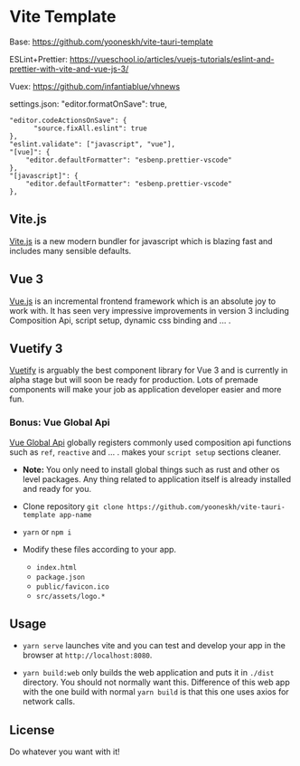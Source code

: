 # Vite Template

Base:
https://github.com/yooneskh/vite-tauri-template

ESLint+Prettier:
https://vueschool.io/articles/vuejs-tutorials/eslint-and-prettier-with-vite-and-vue-js-3/

Vuex:
https://github.com/infantiablue/vhnews

settings.json:
"editor.formatOnSave": true,

    "editor.codeActionsOnSave": {
          "source.fixAll.eslint": true
    },
    "eslint.validate": ["javascript", "vue"],
    "[vue]": {
        "editor.defaultFormatter": "esbenp.prettier-vscode"
    },
    "[javascript]": {
        "editor.defaultFormatter": "esbenp.prettier-vscode"
    },

## Vite.js

[Vite.js](https://vitejs.dev/) is a new modern bundler for javascript which is blazing fast and includes many sensible defaults.

## Vue 3

[Vue.js](https://vuejs.org/) is an incremental frontend framework which is an absolute joy to work with. It has seen very impressive improvements in version 3 including Composition Api, script setup, dynamic css binding and ... .

## Vuetify 3

[Vuetify](https://vuetifyjs.com/) is arguably the best component library for Vue 3 and is currently in alpha stage but will soon be ready for production. Lots of premade components will make your job as application developer easier and more fun.

### Bonus: Vue Global Api

[Vue Global Api](https://github.com/antfu/vue-global-api) globally registers commonly used composition api functions such as `ref`, `reactive` and ... . makes your `script setup` sections cleaner.

-   **Note:** You only need to install global things such as rust and other os level packages. Any thing related to application itself is already installed and ready for you.

-   Clone repository `git clone https://github.com/yooneskh/vite-tauri-template app-name`

-   `yarn` or `npm i`

-   Modify these files according to your app.
    -   `index.html`
    -   `package.json`
    -   `public/favicon.ico`
    -   `src/assets/logo.*`

## Usage

-   `yarn serve` launches vite and you can test and develop your app in the browser at `http://localhost:8080`.

-   `yarn build:web` only builds the web application and puts it in `./dist` directory. You should not normally want this. Difference of this web app with the one build with normal `yarn build` is that this one uses axios for network calls.

## License

Do whatever you want with it!
